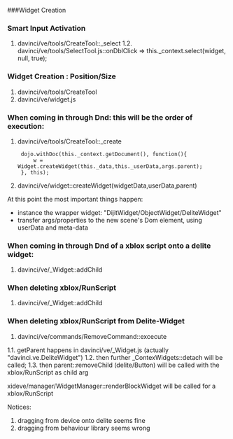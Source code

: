 ###Widget Creation


### Smart Input Activation

1. davinci/ve/tools/CreateTool::_select
1.2. davinci/ve/tools/SelectTool.js::onDblClick => this._context.select(widget, null, true);


### Widget Creation : Position/Size
1. davinci/ve/tools/CreateTool
2. davinci/ve/widget.js

### When coming in through Dnd: this will be the order of execution:

1. davinci/ve/tools/CreateTool::_create

        dojo.withDoc(this._context.getDocument(), function(){
            w = Widget.createWidget(this._data,this._userData,args.parent);
        }, this); 
        
2. davinci/ve/widget::createWidget(widgetData,userData,parent)

At this point the most important things happen:

- instance the wrapper widget: "DijitWidget/ObjectWidget/DeliteWidget"
- transfer args/properties to the new scene's Dom element, using userData and meta-data


### When coming in through Dnd of a xblox script onto a delite widget:

1. davinci/ve/_Widget::addChild


### When deleting xblox/RunScript 

1. davinci/ve/_Widget::addChild


### When deleting xblox/RunScript from Delite-Widget

1. davinci/ve/commands/RemoveCommand::excecute

1.1. getParent happens in davinci/ve/_Widget.js (actually "davinci.ve.DeliteWidget")
1.2. then further _ContexWidgets::detach will be called;
1.3. then parent::removeChild (delite/Button) will be called with the xblox/RunScript as child arg



xideve/manager/WidgetManager::renderBlockWidget will be called for a xblox/RunScript



Notices:

1. dragging from device onto delite seems fine
2. dragging from behaviour library seems wrong

